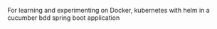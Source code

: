 For learning and experimenting on Docker, kubernetes with helm in a cucumber bdd spring boot application
